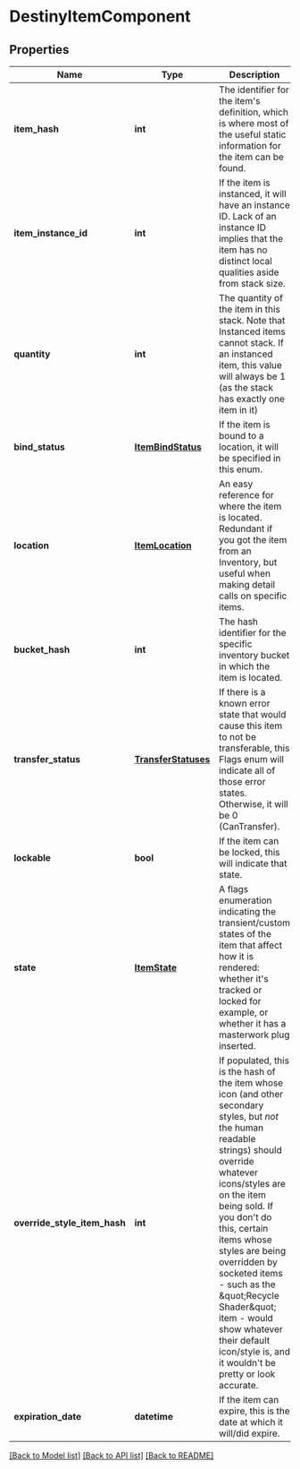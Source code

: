 # DestinyItemComponent

## Properties
Name | Type | Description | Notes
------------ | ------------- | ------------- | -------------
**item_hash** | **int** | The identifier for the item&#39;s definition, which is where most of the useful static information for the item can be found. | [optional] 
**item_instance_id** | **int** | If the item is instanced, it will have an instance ID. Lack of an instance ID implies that the item has no distinct local qualities aside from stack size. | [optional] 
**quantity** | **int** | The quantity of the item in this stack. Note that Instanced items cannot stack. If an instanced item, this value will always be 1 (as the stack has exactly one item in it) | [optional] 
**bind_status** | [**ItemBindStatus**](ItemBindStatus.md) | If the item is bound to a location, it will be specified in this enum. | [optional] 
**location** | [**ItemLocation**](ItemLocation.md) | An easy reference for where the item is located. Redundant if you got the item from an Inventory, but useful when making detail calls on specific items. | [optional] 
**bucket_hash** | **int** | The hash identifier for the specific inventory bucket in which the item is located. | [optional] 
**transfer_status** | [**TransferStatuses**](TransferStatuses.md) | If there is a known error state that would cause this item to not be transferable, this Flags enum will indicate all of those error states. Otherwise, it will be 0 (CanTransfer). | [optional] 
**lockable** | **bool** | If the item can be locked, this will indicate that state. | [optional] 
**state** | [**ItemState**](ItemState.md) | A flags enumeration indicating the transient/custom states of the item that affect how it is rendered: whether it&#39;s tracked or locked for example, or whether it has a masterwork plug inserted. | [optional] 
**override_style_item_hash** | **int** | If populated, this is the hash of the item whose icon (and other secondary styles, but *not* the human readable strings) should override whatever icons/styles are on the item being sold.  If you don&#39;t do this, certain items whose styles are being overridden by socketed items - such as the \&quot;Recycle Shader\&quot; item - would show whatever their default icon/style is, and it wouldn&#39;t be pretty or look accurate. | [optional] 
**expiration_date** | **datetime** | If the item can expire, this is the date at which it will/did expire. | [optional] 

[[Back to Model list]](../README.md#documentation-for-models) [[Back to API list]](../README.md#documentation-for-api-endpoints) [[Back to README]](../README.md)


